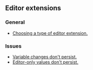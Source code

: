 ## Editor extensions
### General
- [Choosing a type of editor extension.](Editor%20Extensions/Choices.md)
### Issues
- [Variable changes don't persist.](Editor%20Extensions/Serialisation/Persisting%20Changes.md)
- [Editor-only values don't persist.](Editor%20Extensions/Serialisation/Editor%20Persistence.md)